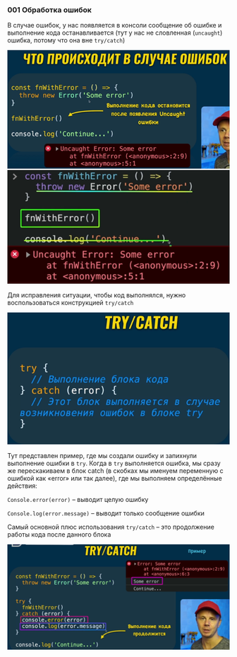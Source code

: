 ### **001 Обработка ошибок**

В случае ошибок, у нас появляется в консоли сообщение об ошибке и выполнение кода останавливается (тут у нас не словленная (`uncaught`) ошибка, потому что она вне `try/catch`)

![](../_png/Pasted%20image%2020220908184835.png)![](../_png/Pasted%20image%2020220908184838.png)

Для исправления ситуации, чтобы код выполнялся, нужно воспользоваться конструкцией `try/catch`

![](../_png/Pasted%20image%2020220908184843.png)

Тут представлен пример, где мы создали ошибку и запихнули выполнение ошибки в `try`. Когда в `try` выполняется ошибка, мы сразу же перескакиваем в блок catch (в скобках мы именуем переменную с ошибкой как «error» или так далее), где мы выполняем определённые действия:

`Console.error(error)` – выводит целую ошибку

`Console.log(error.message)` – выводит только сообщение ошибки

Самый основной плюс использования `try/catch` – это продолжение работы кода после данного блока

![](../_png/Pasted%20image%2020220908184850.png)